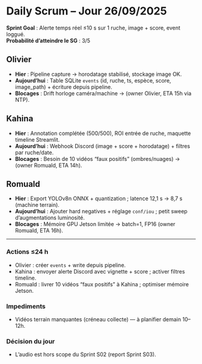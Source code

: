 # Daily Scrum – Jour 26/09/2025
**Sprint Goal** : Alerte temps réel ≤10 s sur 1 ruche, image + score, event loggué.  
**Probabilité d’atteindre le SG** : 3/5

## Olivier
- **Hier** : Pipeline capture → horodatage stabilisé, stockage image OK.
- **Aujourd’hui** : Table SQLite `events` (id, ruche, ts, espèce, score, image_path) + écriture depuis pipeline.
- **Blocages** : Drift horloge caméra/machine → (owner Olivier, ETA 15h via NTP).

## Kahina
- **Hier** : Annotation complétée (500/500), ROI entrée de ruche, maquette timeline Streamlit.
- **Aujourd’hui** : Webhook Discord (image + score + horodatage) + filtres par ruche/date.
- **Blocages** : Besoin de 10 vidéos “faux positifs” (ombres/nuages) → (owner Romuald, ETA 14h).

## Romuald
- **Hier** : Export YOLOv8n ONNX + quantization ; latence 12,1 s → 8,7 s (machine terrain).
- **Aujourd’hui** : Ajouter hard negatives + réglage `conf/iou` ; petit sweep d’augmentations luminosité.
- **Blocages** : Mémoire GPU Jetson limitée → batch=1, FP16 (owner Romuald, ETA 16h).

---

### Actions ≤24 h
- Olivier : créer `events` + write depuis pipeline.
- Kahina : envoyer alerte Discord avec vignette + score ; activer filtres timeline.
- Romuald : livrer 10 vidéos “faux positifs” à Kahina ; optimiser mémoire Jetson.

### Impediments
- Vidéos terrain manquantes (créneau collecte) — à planifier demain 10–12h.

### Décision du jour
- L’audio est hors scope du Sprint S02 (report Sprint S03).
